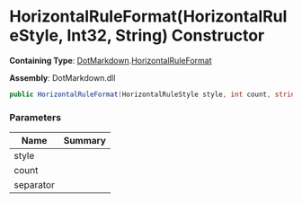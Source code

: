 # HorizontalRuleFormat\(HorizontalRuleStyle, Int32, String\) Constructor

**Containing Type**: [DotMarkdown](../../README.md)\.[HorizontalRuleFormat](../README.md)

**Assembly**: DotMarkdown\.dll

```csharp
public HorizontalRuleFormat(HorizontalRuleStyle style, int count, string separator)
```

### Parameters

| Name | Summary |
| ---- | ------- |
| style | |
| count | |
| separator | |

